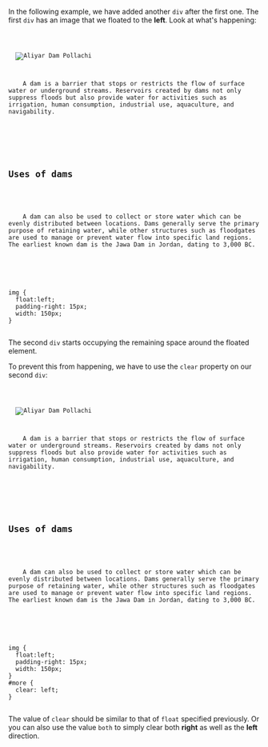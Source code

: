 In the following example, we have
added another `div` after the first one.
The first `div` has an image that we floated
to the **left**. Look at what's happening:

<codeblock language="css" type="lesson">
<code>
<panel language="html">
<div id="intro">
  <img src="https://ucarecdn.com/64bbfc5d-0ecf-41ba-a724-85bd235b47c6/" alt="Aliyar Dam Pollachi">
  <p>
    A dam is a barrier that stops or restricts the flow of surface water or underground streams. Reservoirs created by dams not only suppress floods but also provide water for activities such as irrigation, human consumption, industrial use, aquaculture, and navigability.
  </p>
</div>
<div id="more">
  <h2>Uses of dams</h2>
  <p>
    A dam can also be used to collect or store water which can be evenly distributed between locations. Dams generally serve the primary purpose of retaining water, while other structures such as floodgates are used to manage or prevent water flow into specific land regions. The earliest known dam is the Jawa Dam in Jordan, dating to 3,000 BC.
  </p>
</div>
</panel>
<panel language="css">
img {
  float:left;
  padding-right: 15px;
  width: 150px;
}
</panel>
</code>
</codeblock>

The second `div` starts
occupying the remaining space
around the floated element.

To prevent this from happening,
we have to use the `clear`
property on our second `div`:

<codeblock language="css" type="lesson">
<code>
<panel language="html">
<div id="intro">
  <img src="https://ucarecdn.com/64bbfc5d-0ecf-41ba-a724-85bd235b47c6/" alt="Aliyar Dam Pollachi">
  <p>
    A dam is a barrier that stops or restricts the flow of surface water or underground streams. Reservoirs created by dams not only suppress floods but also provide water for activities such as irrigation, human consumption, industrial use, aquaculture, and navigability.
  </p>
</div>
<div id="more">
  <h2>Uses of dams</h2>
  <p>
    A dam can also be used to collect or store water which can be evenly distributed between locations. Dams generally serve the primary purpose of retaining water, while other structures such as floodgates are used to manage or prevent water flow into specific land regions. The earliest known dam is the Jawa Dam in Jordan, dating to 3,000 BC.
  </p>
</div>
</panel>
<panel language="css">
img {
  float:left;
  padding-right: 15px;
  width: 150px;
}
#more {
  clear: left;
}
</panel>
</code>
</codeblock>

The value of `clear` should be
similar to that of `float` specified
previously. Or you can also use
the value `both` to simply clear
both **right** as well as the **left** direction.
